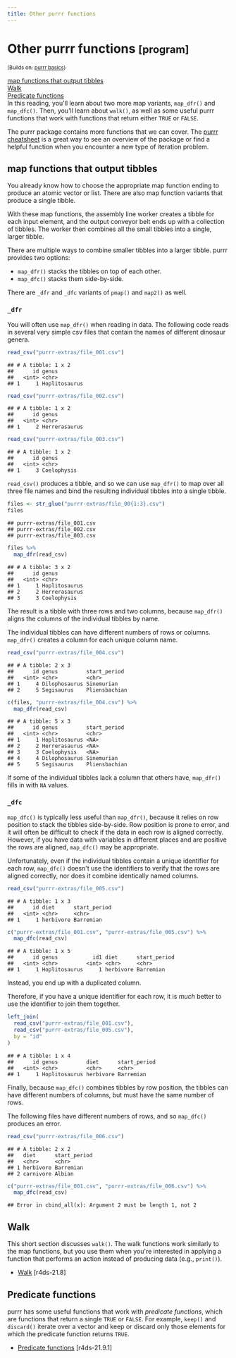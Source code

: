 ```yaml
---
title: Other purrr functions
---
```


<!-- Generated automatically from purrr-extras.yml. Do not edit by hand -->

# Other purrr functions <small class='program'>[program]</small>
<small>(Builds on: [purrr basics](purrr-basics.md))</small>


[map functions that output tibbles](#map-functions-that-output-tibbles)  
[Walk](#walk)  
[Predicate functions](#predicate-functions)  
In this reading, you'll learn about two more map variants, `map_dfr()` and `map_dfc()`. Then, you'll learn about `walk()`, as well as some useful purrr functions that work with functions that return either `TRUE` or `FALSE`.

The purrr package contains more functions that we can cover. The [purrr cheatsheet](https://github.com/rstudio/cheatsheets/raw/master/purrr.pdf) is a great way to see an overview of the package or find a helpful function when you encounter a new type of iteration problem.

map functions that output tibbles
---------------------------------

You already know how to choose the appropriate map function ending to produce an atomic vector or list. There are also map function variants that produce a single tibble.

With these map functions, the assembly line worker creates a tibble for each input element, and the output conveyor belt ends up with a collection of tibbles. The worker then combines all the small tibbles into a single, larger tibble.

There are multiple ways to combine smaller tibbles into a larger tibble. purrr provides two options:

-   `map_dfr()` stacks the tibbles on top of each other.
-   `map_dfc()` stacks them side-by-side.

There are `_dfr` and `_dfc` variants of `pmap()` and `map2()` as well.

### `_dfr`

You will often use `map_dfr()` when reading in data. The following code reads in several very simple csv files that contain the names of different dinosaur genera.

``` r
read_csv("purrr-extras/file_001.csv")
```

    ## # A tibble: 1 x 2
    ##      id genus        
    ##   <int> <chr>        
    ## 1     1 Hoplitosaurus

``` r
read_csv("purrr-extras/file_002.csv")
```

    ## # A tibble: 1 x 2
    ##      id genus        
    ##   <int> <chr>        
    ## 1     2 Herrerasaurus

``` r
read_csv("purrr-extras/file_003.csv")
```

    ## # A tibble: 1 x 2
    ##      id genus      
    ##   <int> <chr>      
    ## 1     3 Coelophysis

`read_csv()` produces a tibble, and so we can use `map_dfr()` to map over all three file names and bind the resulting individual tibbles into a single tibble.

``` r
files <- str_glue("purrr-extras/file_00{1:3}.csv")
files
```

    ## purrr-extras/file_001.csv
    ## purrr-extras/file_002.csv
    ## purrr-extras/file_003.csv

``` r
files %>% 
  map_dfr(read_csv)
```

    ## # A tibble: 3 x 2
    ##      id genus        
    ##   <int> <chr>        
    ## 1     1 Hoplitosaurus
    ## 2     2 Herrerasaurus
    ## 3     3 Coelophysis

The result is a tibble with three rows and two columns, because `map_dfr()` aligns the columns of the individual tibbles by name.

The individual tibbles can have different numbers of rows or columns. `map_dfr()` creates a column for each unique column name.

``` r
read_csv("purrr-extras/file_004.csv")
```

    ## # A tibble: 2 x 3
    ##      id genus         start_period 
    ##   <int> <chr>         <chr>        
    ## 1     4 Dilophosaurus Sinemurian   
    ## 2     5 Segisaurus    Pliensbachian

``` r
c(files, "purrr-extras/file_004.csv") %>% 
  map_dfr(read_csv)
```

    ## # A tibble: 5 x 3
    ##      id genus         start_period 
    ##   <int> <chr>         <chr>        
    ## 1     1 Hoplitosaurus <NA>         
    ## 2     2 Herrerasaurus <NA>         
    ## 3     3 Coelophysis   <NA>         
    ## 4     4 Dilophosaurus Sinemurian   
    ## 5     5 Segisaurus    Pliensbachian

If some of the individual tibbles lack a column that others have, `map_dfr()` fills in with `NA` values.

### `_dfc`

`map_dfc()` is typically less useful than `map_dfr()`, because it relies on row position to stack the tibbles side-by-side. Row position is prone to error, and it will often be difficult to check if the data in each row is aligned correctly. However, if you have data with variables in different places and are positive the rows are aligned, `map_dfc()` may be appropriate.

Unfortunately, even if the individual tibbles contain a unique identifier for each row, `map_dfc()` doesn't use the identifiers to verify that the rows are aligned correctly, nor does it combine identically named columns.

``` r
read_csv("purrr-extras/file_005.csv")
```

    ## # A tibble: 1 x 3
    ##      id diet      start_period
    ##   <int> <chr>     <chr>       
    ## 1     1 herbivore Barremian

``` r
c("purrr-extras/file_001.csv", "purrr-extras/file_005.csv") %>% 
  map_dfc(read_csv)
```

    ## # A tibble: 1 x 5
    ##      id genus           id1 diet      start_period
    ##   <int> <chr>         <int> <chr>     <chr>       
    ## 1     1 Hoplitosaurus     1 herbivore Barremian

Instead, you end up with a duplicated column.

Therefore, if you have a unique identifier for each row, it is *much* better to use the identifier to join them together.

``` r
left_join(
  read_csv("purrr-extras/file_001.csv"),
  read_csv("purrr-extras/file_005.csv"),
  by = "id"
)
```

    ## # A tibble: 1 x 4
    ##      id genus         diet      start_period
    ##   <int> <chr>         <chr>     <chr>       
    ## 1     1 Hoplitosaurus herbivore Barremian

Finally, because `map_dfc()` combines tibbles by row position, the tibbles can have different numbers of columns, but must have the same number of rows.

The following files have different numbers of rows, and so `map_dfc()` produces an error.

``` r
read_csv("purrr-extras/file_006.csv")
```

    ## # A tibble: 2 x 2
    ##   diet      start_period
    ##   <chr>     <chr>       
    ## 1 herbivore Barremian   
    ## 2 carnivore Albian

``` r
c("purrr-extras/file_001.csv", "purrr-extras/file_006.csv") %>% 
  map_dfc(read_csv)
```

    ## Error in cbind_all(x): Argument 2 must be length 1, not 2

Walk
----

This short section discusses `walk()`. The walk functions work similarly to the map functions, but you use them when you're interested in applying a function that performs an action instead of producing data (e.g., `print()`).

-   [Walk](http://r4ds.had.co.nz/iteration.html#walk) \[r4ds-21.8\]

Predicate functions
-------------------

purrr has some useful functions that work with *predicate functions*, which are functions that return a single `TRUE` or `FALSE`. For example, `keep()` and `discard()` iterate over a vector and keep or discard only those elements for which the predicate function returns `TRUE`.

-   [Predicate functions](http://r4ds.had.co.nz/iteration.html#predicate-functions) \[r4ds-21.9.1\]

